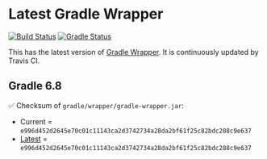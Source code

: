# Latest Gradle Wrapper 

[![Build Status](https://travis-ci.org/int128/latest-gradle-wrapper.svg?branch=master)](https://travis-ci.org/int128/latest-gradle-wrapper)
[![Gradle Status](https://gradleupdate.appspot.com/int128/latest-gradle-wrapper/status.svg?branch=master)](https://gradleupdate.appspot.com/int128/latest-gradle-wrapper/status)

This has the latest version of [Gradle Wrapper](https://docs.gradle.org/current/userguide/gradle_wrapper.html).
It is continuously updated by Travis CI.

## Gradle 6.8

✅ Checksum of `gradle/wrapper/gradle-wrapper.jar`:

- Current = `e996d452d2645e70c01c11143ca2d3742734a28da2bf61f25c82bdc288c9e637`
- [Latest](https://services.gradle.org/distributions/gradle-6.8-wrapper.jar.sha256) = `e996d452d2645e70c01c11143ca2d3742734a28da2bf61f25c82bdc288c9e637`
